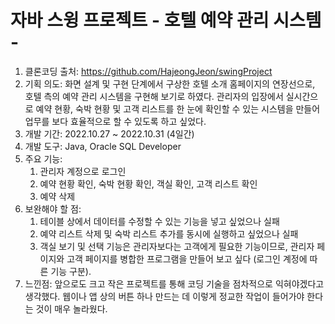 # 자바 스윙 프로젝트 - 호텔 예약 관리 시스템 -
1. 클론코딩 출처: https://github.com/HajeongJeon/swingProject
2. 기획 의도: 화면 설계 및 구현 단계에서 구상한 호텔 소개 홈페이지의 연장선으로, 호텔 측의 예약 관리 시스템을 구현해 보기로 하였다.
           관리자의 입장에서 실시간으로 예약 현황, 숙박 현황 및 고객 리스트를 한 눈에 확인할 수 있는 시스템을 만들어 업무를 보다 효율적으로 할 수 있도록 하고 싶었다. 
3. 개발 기간: 2022.10.27 ~ 2022.10.31 (4일간)
4. 개발 도구: Java, Oracle SQL Developer
5. 주요 기능: 
   1) 관리자 계정으로 로그인
   2) 예약 현황 확인, 숙박 현황 확인, 객실 확인, 고객 리스트 확인
   3) 예약 삭제
6. 보완해야 할 점:
   1) 테이블 상에서 데이터를 수정할 수 있는 기능을 넣고 싶었으나 실패
   2) 예약 리스트 삭제 및 숙박 리스트 추가를 동시에 실행하고 싶었으나 실패
   3) 객실 보기 및 선택 기능은 관리자보다는 고객에게 필요한 기능이므로, 관리자 페이지와 고객 페이지를 병합한 프로그램을 만들어 보고 싶다 (로그인 계정에 따른 기능 구분).
7. 느낀점: 앞으로도 크고 작은 프로젝트를 통해 코딩 기술을 점차적으로 익혀야겠다고 생각했다. 웹이나 앱 상의 버튼 하나 만드는 데 이렇게 정교한 작업이 들어가야 한다는 것이 매우 놀라웠다.
